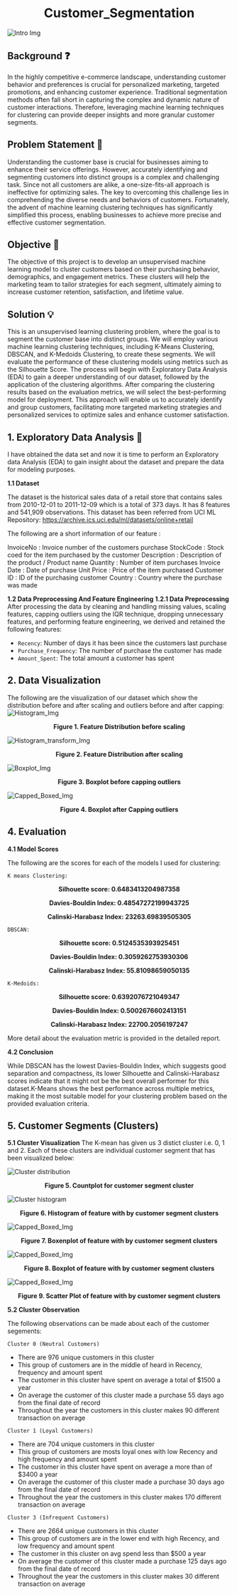 <h1 align="center">Customer_Segmentation</h1>

![Intro Img](Image/cus_seg.png)

## Background ❓
In the highly competitive e-commerce landscape, understanding customer behavior and preferences is crucial for personalized marketing, targeted promotions, and enhancing customer experience. Traditional segmentation methods often fall short in capturing the complex and dynamic nature of customer interactions. Therefore, leveraging machine learning techniques for clustering can provide deeper insights and more granular customer segments.

## Problem Statement 🚨
Understanding the customer base is crucial for businesses aiming to enhance their service offerings. However, accurately identifying and segmenting customers into distinct groups is a complex and challenging task. Since not all customers are alike, a one-size-fits-all approach is ineffective for optimizing sales. The key to overcoming this challenge lies in comprehending the diverse needs and behaviors of customers. Fortunately, the advent of machine learning clustering techniques has significantly simplified this process, enabling businesses to achieve more precise and effective customer segmentation.

## Objective 🎯
The objective of this project is to develop an unsupervised machine learning model to cluster customers based on their purchasing behavior, demographics, and engagement metrics. These clusters will help the marketing team to tailor strategies for each segment, ultimately aiming to increase customer retention, satisfaction, and lifetime value.

## Solution 💡
This is an unsupervised learning clustering problem, where the goal is to segment the customer base into distinct groups. We will employ various machine learning clustering techniques, including K-Means Clustering, DBSCAN, and K-Medoids Clustering, to create these segments. We will evaluate the performance of these clustering models using metrics such as the Silhouette Score. The process will begin with Exploratory Data Analysis (EDA) to gain a deeper understanding of our dataset, followed by the application of the clustering algorithms. After comparing the clustering results based on the evaluation metrics, we will select the best-performing model for deployment. This approach will enable us to accurately identify and group customers, facilitating more targeted marketing strategies and personalized services to optimize sales and enhance customer satisfaction.

## 1. Exploratory Data Analysis 💾

I have obtained the data set and now it is time to perform an Exploratory data Analysis (EDA) to gain insight about the dataset and prepare the data for modeling purposes.

**1.1 Dataset**

The dataset is the historical sales data of a retail store that contains sales from 2010-12-01 to 2011-12-09 which is a total of 373 days. It has 8 features and 541,909 observations. This dataset has been referred from UCI ML Repository: https://archive.ics.uci.edu/ml/datasets/online+retail

The following are a short information of our feature :

InvoiceNo : Invoice number of the customers purchase 
StockCode : Stock coed for the item purchased by the customer
Description : Description of the product / Product name
Quantity : Number of item purchases
Invoice Date : Date of purchase 
Unit Price : Price of the item purchased 
Customer ID : ID of the purchasing customer
Country : Country where the purchase was made

**1.2 Data Preprocessing And Feature Engineering**
**1.2.1 Data Preprocessing**
After processing the data by cleaning and handling missing values, scaling features, capping outliers using the IQR technique, dropping unnecessary features, and performing feature engineering, we derived and retained the following features:

* `Recency`: Number of days it has been since the customers last purchase
* `Purchase_Frequency`: The number of purchase the customer has made
* `Amount_Spent`: The total amount a customer has spent

## 2. Data Visualization 
The following are the visualization of our dataset which show the distribution before and after scaling and outliers before and after capping:
![Histogram_Img](Image/dis.png)

<p align="center"><strong>Figure 1. Feature Distribution before scaling </strong></p>

![Histogram_transform_Img](Image/scldis.png)

<p align="center"><strong>Figure 2. Feature Distribution after scaling </strong></p>

![Boxplot_Img](Image/bxplt.png)

<p align="center"><strong>Figure 3. Boxplot before capping outliers </strong></p>

![Capped_Boxed_Img](Image/cpbx.png)

<p align="center"><strong>Figure 4. Boxplot after Capping outliers </strong></p>

## 4. Evaluation

**4.1 Model Scores** 

The following are the scores for each of the models I used for clustering:

`K means Clustering:`

<p align="center"><strong>Silhouette score: 0.6483413204987358</strong></p>
<p align="center"><strong>Davies-Bouldin Index: 0.48547272199943725</strong></p>
<p align="center"><strong>Calinski-Harabasz Index: 23263.69839505305</strong></p>

`DBSCAN:`

<p align="center"><strong>Silhouette score: 0.5124535393925451</strong></p>
<p align="center"><strong>Davies-Bouldin Index: 0.3059262753930306</strong></p>
<p align="center"><strong>Calinski-Harabasz Index: 55.81098659050135</strong></p>

`K-Medoids:` 

<p align="center"><strong>Silhouette score: 0.6392076721049347</strong></p>
<p align="center"><strong>Davies-Bouldin Index: 0.5002676602413151</strong></p>
<p align="center"><strong>Calinski-Harabasz Index: 22700.2056197247</strong></p>

More detail about the evaluation metric is provided in the detailed report.

**4.2 Conclusion**

While DBSCAN has the lowest Davies-Bouldin Index, which suggests good separation and compactness, its lower Silhouette and Calinski-Harabasz scores indicate that it might not be the best overall performer for this dataset.K-Means shows the best performance across multiple metrics, making it the most suitable model for your clustering problem based on the provided evaluation criteria.

## 5. Customer Segments (Clusters)
**5.1 Cluster Visualization**
The K-mean has given us 3 distict cluster i.e. 0, 1 and 2. Each of these clusters are individual customer segment that has been visualized below:

![Cluster distribution](Image/clus_dis.png)

<p align="center"><strong>Figure 5. Countplot for customer segment cluster </strong></p>

![Cluster histogram](Image/clus_hist.png)

<p align="center"><strong>Figure 6. Histogram of feature with by customer segment clusters </strong></p>

![Capped_Boxed_Img](Image/bxen.png)

<p align="center"><strong>Figure 7. Boxenplot of feature with by customer segment clusters </strong></p>

![Capped_Boxed_Img](Image/clus_bxplt.png)

<p align="center"><strong>Figure 8. Boxplot of feature with by customer segment clusters </strong></p>

![Capped_Boxed_Img](Image/sctr_clus.png)

<p align="center"><strong>Figure 9. Scatter Plot of feature with by customer segment clusters </strong></p>

**5.2 Cluster Observation**

The following observations can be made about each of the customer segements:

`Cluster 0 (Neutral Customers)`

- There are 976 unique customers in this cluster 
- This group of customers are in the middle of heard in Recency, frequency and amount spent  
- The customer in this cluster have spent on average a total of $1500 a year
- On average the customer of this cluster made a purchase 55 days ago from the final date of record
- Throughout the year the customers in this cluster makes 90 different transaction on average

`Cluster 1 (Loyal Customers)`

- There are 704 unique customers in this cluster 
- This group of customers are mosts loyal ones with low Recency and high frequency and amount spent  
- The customer in this cluster have spent on average a more than of $3400 a year
- On average the customer of this cluster made a purchase 30 days ago from the final date of record
- Throughout the year the customers in this cluster makes 170 different transaction on average


`Cluster 3 (Infrequent Customers)`

- There are 2664 unique customers in this cluster
- This group of customers are in the lower end with high Recency, and low frequency and amount spent  
- The customer in this cluster on avg spend less than $500 a year
- On average the customer of this cluster made a purchase 125 days ago from the final date of record
- Throughout the year the customers in this cluster makes 30 different transaction on average
